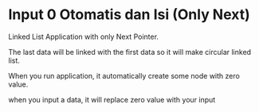# Input 0 Otomatis dan Isi (Only Next)
Linked List Application with only Next Pointer.

The last data will be linked with the first data so it will make circular linked list.

When you run application, it automatically create some node with zero value.

when you input a data, it will replace zero value with your input
